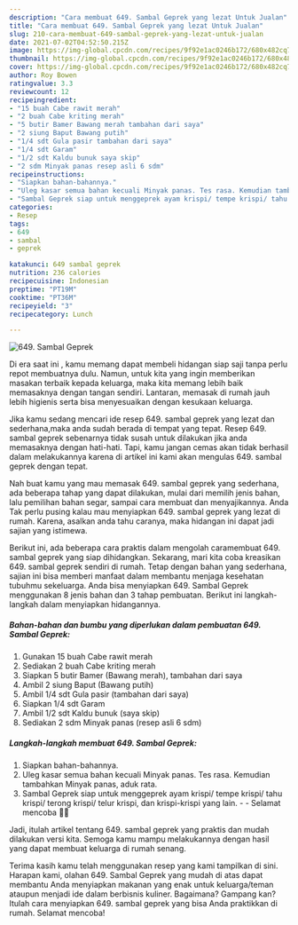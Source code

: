 ```yaml
---
description: "Cara membuat 649. Sambal Geprek yang lezat Untuk Jualan"
title: "Cara membuat 649. Sambal Geprek yang lezat Untuk Jualan"
slug: 210-cara-membuat-649-sambal-geprek-yang-lezat-untuk-jualan
date: 2021-07-02T04:52:50.215Z
image: https://img-global.cpcdn.com/recipes/9f92e1ac0246b172/680x482cq70/649-sambal-geprek-foto-resep-utama.jpg
thumbnail: https://img-global.cpcdn.com/recipes/9f92e1ac0246b172/680x482cq70/649-sambal-geprek-foto-resep-utama.jpg
cover: https://img-global.cpcdn.com/recipes/9f92e1ac0246b172/680x482cq70/649-sambal-geprek-foto-resep-utama.jpg
author: Roy Bowen
ratingvalue: 3.3
reviewcount: 12
recipeingredient:
- "15 buah Cabe rawit merah"
- "2 buah Cabe kriting merah"
- "5 butir Bamer Bawang merah tambahan dari saya"
- "2 siung Baput Bawang putih"
- "1/4 sdt Gula pasir tambahan dari saya"
- "1/4 sdt Garam"
- "1/2 sdt Kaldu bunuk saya skip"
- "2 sdm Minyak panas resep asli 6 sdm"
recipeinstructions:
- "Siapkan bahan-bahannya."
- "Uleg kasar semua bahan kecuali Minyak panas. Tes rasa. Kemudian tambahkan Minyak panas, aduk rata."
- "Sambal Geprek siap untuk menggeprek ayam krispi/ tempe krispi/ tahu krispi/ terong krispi/ telur krispi, dan krispi-krispi yang lain.  Selamat mencoba 🙏😊"
categories:
- Resep
tags:
- 649
- sambal
- geprek

katakunci: 649 sambal geprek 
nutrition: 236 calories
recipecuisine: Indonesian
preptime: "PT19M"
cooktime: "PT36M"
recipeyield: "3"
recipecategory: Lunch

---
```



![649. Sambal Geprek](https://img-global.cpcdn.com/recipes/9f92e1ac0246b172/680x482cq70/649-sambal-geprek-foto-resep-utama.jpg)

Di era  saat ini , kamu memang dapat membeli hidangan siap saji tanpa perlu repot membuatnya dulu. Namun, untuk kita yang ingin memberikan masakan terbaik kepada keluarga, maka kita memang lebih baik memasaknya dengan tangan sendiri. Lantaran, memasak di rumah jauh lebih higienis serta bisa menyesuaikan dengan kesukaan keluarga.

Jika kamu sedang mencari ide resep 649. sambal geprek yang lezat dan sederhana,maka anda sudah berada di tempat yang tepat. Resep 649. sambal geprek  sebenarnya tidak susah untuk dilakukan jika anda memasaknya dengan hati-hati. Tapi, kamu jangan cemas akan tidak berhasil dalam melakukannya 
karena di artikel ini kami akan mengulas 649. sambal geprek dengan tepat.  



Nah buat kamu yang mau memasak 649. sambal geprek yang sederhana, ada beberapa tahap yang dapat dilakukan, mulai dari memilih jenis bahan, lalu pemilihan bahan segar, sampai cara membuat dan menyajikannya. Anda Tak perlu pusing kalau mau menyiapkan 649. sambal geprek yang lezat di rumah. Karena, asalkan anda  tahu caranya, maka hidangan ini dapat jadi sajian yang istimewa.

Berikut ini, ada beberapa cara praktis  dalam mengolah caramembuat 649. sambal geprek yang siap dihidangkan. Sekarang, mari kita coba kreasikan 649. sambal geprek sendiri di rumah. Tetap dengan bahan yang sederhana, sajian ini bisa memberi manfaat dalam membantu menjaga kesehatan tubuhmu sekeluarga. Anda bisa menyiapkan 649. Sambal Geprek menggunakan 8 jenis bahan dan 3 tahap pembuatan. Berikut ini langkah-langkah dalam menyiapkan hidangannya.

<!--inarticleads1-->

##### Bahan-bahan dan bumbu yang diperlukan dalam pembuatan 649. Sambal Geprek:

1. Gunakan 15 buah Cabe rawit merah
1. Sediakan 2 buah Cabe kriting merah
1. Siapkan 5 butir Bamer (Bawang merah), tambahan dari saya
1. Ambil 2 siung Baput (Bawang putih)
1. Ambil 1/4 sdt Gula pasir (tambahan dari saya)
1. Siapkan 1/4 sdt Garam
1. Ambil 1/2 sdt Kaldu bunuk (saya skip)
1. Sediakan 2 sdm Minyak panas (resep asli 6 sdm)




<!--inarticleads2-->

##### Langkah-langkah membuat 649. Sambal Geprek:

1. Siapkan bahan-bahannya.
1. Uleg kasar semua bahan kecuali Minyak panas. Tes rasa. Kemudian tambahkan Minyak panas, aduk rata.
1. Sambal Geprek siap untuk menggeprek ayam krispi/ tempe krispi/ tahu krispi/ terong krispi/ telur krispi, dan krispi-krispi yang lain. -  - Selamat mencoba 🙏😊




Jadi, itulah artikel tentang  649. sambal geprek  yang praktis dan mudah dilakukan versi kita. Semoga kamu mampu melakukannya dengan hasil yang dapat membuat keluarga di rumah senang. 

Terima kasih kamu telah menggunakan resep yang kami tampilkan di sini. Harapan kami, olahan  649. Sambal Geprek yang mudah di atas dapat membantu Anda menyiapkan makanan yang enak untuk keluarga/teman ataupun menjadi ide dalam berbisnis kuliner. Bagaimana? Gampang kan? Itulah cara menyiapkan 649. sambal geprek yang bisa Anda praktikkan di rumah. Selamat mencoba!

